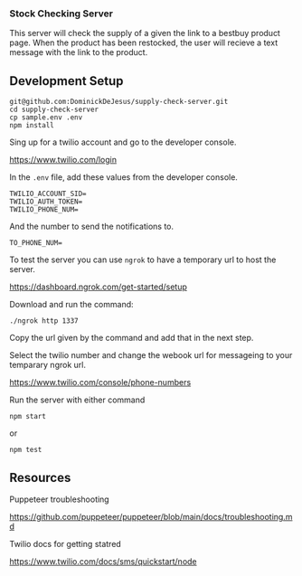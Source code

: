 ### Stock Checking Server

This server will check the supply of a given the link to a bestbuy product page. When the product has been restocked, the user will recieve a text message with the link to the product.

## Development Setup

```
git@github.com:DominickDeJesus/supply-check-server.git
cd supply-check-server
cp sample.env .env
npm install
```

Sing up for a twilio account and go to the developer console.

https://www.twilio.com/login

In the `.env` file, add these values from the developer console.

```
TWILIO_ACCOUNT_SID=
TWILIO_AUTH_TOKEN=
TWILIO_PHONE_NUM=
```

And the number to send the notifications to.

```
TO_PHONE_NUM=
```

To test the server you can use `ngrok` to have a temporary url to host the server.

https://dashboard.ngrok.com/get-started/setup

Download and run the command:

`./ngrok http 1337`

Copy the url given by the command and add that in the next step.

Select the twilio number and change the webook url for messageing to your temparary ngrok url.

https://www.twilio.com/console/phone-numbers

Run the server with either command

```
npm start
```

or

```
npm test
```

## Resources

Puppeteer troubleshooting

https://github.com/puppeteer/puppeteer/blob/main/docs/troubleshooting.md

Twilio docs for getting statred

https://www.twilio.com/docs/sms/quickstart/node
